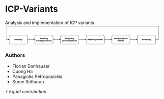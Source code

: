 # ICP-Variants
Analysis and implementation of ICP variants 
![Screenshot](images/ICP_overview.png)
### Authors
* Florian Donhauser
* Cuong Ha
* Panagiotis Petropoulakis
* Suren Sritharan

:zap: <em>Equal contribution</em>

